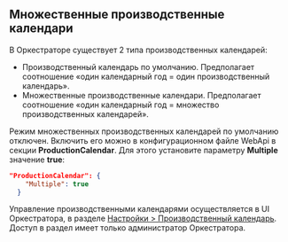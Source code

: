 ## Множественные производственные календари

В Оркестраторе существует 2 типа производственных календарей:
* Производственный календарь по умолчанию. Предполагает соотношение «один календарный год = один производственный календарь». 
* Множественные производственные календари. Предполагает соотношение «один календарный год = множество производственных календарей».

Режим множественных производственных календарей по умолчанию отключен. Включить его можно в конфигурационном файле WebApi в секции **ProductionCalendar**. Для этого установите параметру **Multiple** значение **true**:

```json
"ProductionCalendar": {
    "Multiple": true
  }
```
Управление производственными календарями осуществляется в UI Оркестратора, в разделе [Настройки > Производственный календарь](https://docs.primo-rpa.ru/primo-rpa/orchestrator/settings/calendar). Доступ в раздел имеет только администратор Оркестратора.

